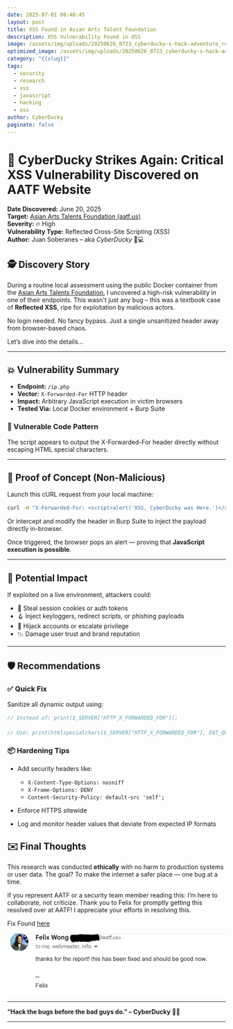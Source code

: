 ```yaml
---
date: 2025-07-01 08:40:45
layout: post
title: XSS Found in Asian Arts Talent Foundation
description: XSS Vulnerability Found in OSS
image: /assets/img/uploads/20250626_0723_cyberducky-s-hack-adventure_remix_01jyp9s1snernbzybyvg427ck9.png
optimized_image: /assets/img/uploads/20250626_0723_cyberducky-s-hack-adventure_remix_01jyp9s1snernbzybyvg427ck9.png
category: "{{slug}}"
tags:
  - security
  - research
  - xss
  - javascript
  - hacking
  - oss
author: CyberDucky
paginate: false
---
```

# 🐤 CyberDucky Strikes Again: Critical XSS Vulnerability Discovered on AATF Website

**Date Discovered:** June 20, 2025\
**Target:** [Asian Arts Talents Foundation (aatf.us)](http://aatf.us/)\
**Severity:** 🔥 High\
**Vulnerability Type:** Reflected Cross-Site Scripting (XSS)\
**Author:** Juan Soberanes – aka *CyberDucky* 🧠💻

## 🕵️ Discovery Story

During a routine local assessment using the public Docker container from the [Asian Arts Talents Foundation](http://aatf.us/), I uncovered a high-risk vulnerability in one of their endpoints. This wasn't just any bug – this was a textbook case of **Reflected XSS**, ripe for exploitation by malicious actors.

No login needed. No fancy bypass. Just a single unsanitized header away from browser-based chaos.

Let’s dive into the details...

- - -

## 💥 Vulnerability Summary

* **Endpoint:** `/ip.php`
* **Vector:** `X-Forwarded-For` HTTP header
* **Impact:** Arbitrary JavaScript execution in victim browsers
* **Tested Via:** Local Docker environment + Burp Suite

### 📜 Vulnerable Code Pattern

The script appears to output the X-Forwarded-For header directly without escaping HTML special characters.

- - -

## 🧪 Proof of Concept (Non-Malicious)

Launch this cURL request from your local machine:

```bash
curl -H "X-Forwarded-For: <script>alert('XSS, CyberDucky was Here.')</script>" http://localhost/ip.php


```

Or intercept and modify the header in Burp Suite to inject the payload directly in-browser.

Once triggered, the browser pops an alert — proving that **JavaScript execution is possible**.

- - -

## 🚨 Potential Impact

If exploited on a live environment, attackers could:

* 🥷 Steal session cookies or auth tokens
* 🪝 Inject keyloggers, redirect scripts, or phishing payloads
* 🔐 Hijack accounts or escalate privilege
* 📉 Damage user trust and brand reputation

- - -

## 🛡️ Recommendations

### ✅ Quick Fix

Sanitize all dynamic output using:

```php
// Instead of: print($_SERVER["HTTP_X_FORWARDED_FOR"]);

// Use: print(htmlspecialchars($_SERVER["HTTP_X_FORWARDED_FOR"], ENT_QUOTES, 'UTF-8'));
```

### 📦 Hardening Tips

* Add security headers like:

  * `X-Content-Type-Options: nosniff`
  * `X-Frame-Options: DENY`
  * `Content-Security-Policy: default-src 'self';`
* Enforce HTTPS sitewide
* Log and monitor header values that deviate from expected IP formats

## ✉️ Final Thoughts

This research was conducted **ethically** with no harm to production systems or user data. The goal? To make the internet a safer place — one bug at a time.

If you represent AATF or a security team member reading this: I’m here to collaborate, not criticize. Thank you to Felix for promptly getting this resolved over at AATF! I appreciate your efforts in resolving this. 

F﻿ix Found [here](https://github.com/AATF/aatf.us/commit/a3854c4041699ea6aab5914eb4552e87d223264a)

![](/assets/img/uploads/xxs-aatf.png)

- - -

**“Hack the bugs before the bad guys do.” – CyberDucky** 🐤💥

- - -